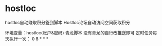 # hostloc
hostloc自动赚取积分签到脚本
Hostloc论坛自动访问空间获取积分

环境变量：hostloc(账户&密码)
青龙脚本 没有青龙的自行改推送即可
定时任务每天执行一次：
0 8 * * *
